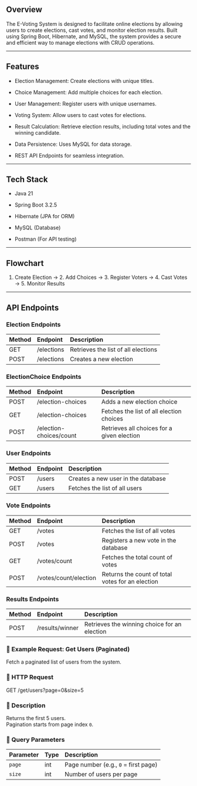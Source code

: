 ## Overview

The E-Voting System is designed to facilitate online elections by allowing users to create elections, cast votes, and monitor election results. Built using Spring Boot, Hibernate, and MySQL, the system provides a secure and efficient way to manage elections with CRUD operations.


---


## Features

* Election Management: Create elections with unique titles.

* Choice Management: Add multiple choices for each election.

* User Management: Register users with unique usernames.

* Voting System: Allow users to cast votes for elections.

* Result Calculation: Retrieve election results, including total votes and the winning candidate.

* Data Persistence: Uses MySQL for data storage.

* REST API Endpoints for seamless integration.


---


## Tech Stack

* Java 21

* Spring Boot 3.2.5

* Hibernate (JPA for ORM)

* MySQL (Database)

* Postman (For API testing)


---


## Flowchart

1. Create Election → 2. Add Choices → 3. Register Voters → 4. Cast Votes → 5. Monitor Results


---


## API Endpoints

### Election Endpoints

| Method       | Endpoint    | Description                         |
| ------------ |:------------|:------------------------------------|
| GET          | /elections  | Retrieves the list of all elections |
| POST         | /elections  | Creates a new election              |


### ElectionChoice Endpoints

| Method       | Endpoint                | Description                                |
| ------------ |:------------------------|:-------------------------------------------|
| POST         | /election-choices       | Adds a new election choice                 |
| GET          | /election-choices       | Fetches the list of all election choices   |
| POST         | /election-choices/count | Retrieves all choices for a given election |


### User Endpoints

| Method       | Endpoint | Description                        |
| ------------ |:---------|:-----------------------------------|
| POST         | /users   | Creates a new user in the database |
| GET          | /users   | Fetches the list of all users      |


### Vote Endpoints

| Method       | Endpoint              | Description                                      |
| ------------ |:----------------------|:-------------------------------------------------|
| GET          | /votes                | Fetches the list of all votes                    |
| POST         | /votes                | Registers a new vote in the database             |
| GET          | /votes/count          | Fetches the total count of votes                 |
| POST         | /votes/count/election | Returns the count of total votes for an election |


### Results Endpoints

| Method       | Endpoint        | Description                                  |
| ------------ |:----------------|:---------------------------------------------|
| POST         | /results/winner | Retrieves the winning choice for an election |



### 📄 Example Request: Get Users (Paginated)

Fetch a paginated list of users from the system.

### 🔹 HTTP Request

GET /get/users?page=0&size=5

### 🔹 Description

Returns the first 5 users.  
Pagination starts from page index `0`.

### 🔹 Query Parameters

| Parameter | Type   | Description                          |
| --------- |:-------|:-------------------------------------|
| `page`    | int    | Page number (e.g., `0` = first page) |
| `size`    | int    | Number of users per page             |
